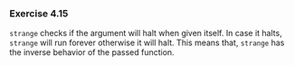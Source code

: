 ### Exercise 4.15
`strange` checks if the argument will halt when given itself. In case it halts, `strange`
will run forever otherwise it will halt. This means that, `strange` has the inverse behavior of
the passed function.

